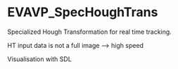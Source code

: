 # EVAVP_SpecHoughTrans
Specialized Hough Transformation for real time tracking. 

HT input data is not a full image --> high speed

Visualisation with SDL

